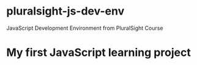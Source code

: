 # pluralsight-js-dev-env
JavaScript Development Environment from PluralSight Course

# My first JavaScript learning project